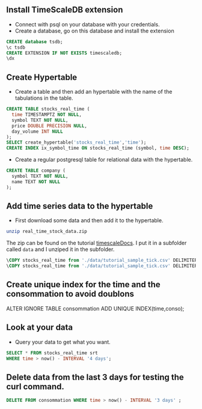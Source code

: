 ## Install TimeScaleDB extension 

- Connect with psql on your database with your credentials. 
- Create a database, go on this database and install the extension

```sql 
CREATE database tsdb;
\c tsdb
CREATE EXTENSION IF NOT EXISTS timescaledb;
\dx 
```

## Create Hypertable 

- Create a table and then add an hypertable with the name of the tabulations in the table.

```sql 
CREATE TABLE stocks_real_time (
  time TIMESTAMPTZ NOT NULL,
  symbol TEXT NOT NULL,
  price DOUBLE PRECISION NULL,
  day_volume INT NULL
);
SELECT create_hypertable('stocks_real_time','time');
CREATE INDEX ix_symbol_time ON stocks_real_time (symbol, time DESC);
```

- Create a regular postgresql table for relational data with the hypertable. 

```sql
CREATE TABLE company (
  symbol TEXT NOT NULL,
  name TEXT NOT NULL
);
```

## Add time series data to the hypertable

- First download some data and then add it to the hypertable. 

```bash
unzip real_time_stock_data.zip
```

The zip can be found on the tutorial [timescaleDocs](https://docs.timescale.com/getting-started/latest/add-data/).
I put it in a subfolder called `data` and I unziped it in the subfolder. 

```sql
\COPY stocks_real_time from './data/tutorial_sample_tick.csv' DELIMITER ',' CSV HEADER;
\COPY stocks_real_time from './data/tutorial_sample_tick.csv' DELIMITER ',' CSV HEADER;
```

## Create unique index for the time and the consommation to avoid doublons

ALTER IGNORE TABLE consommation ADD UNIQUE INDEX(time,conso);


## Look at your data 

- Query your data to get what you want.

```sql 
SELECT * FROM stocks_real_time srt
WHERE time > now() - INTERVAL '4 days';
```

## Delete data from the last 3 days for testing the curl command. 

```sql
DELETE FROM consommation WHERE time > now() - INTERVAL '3 days' ;
```



